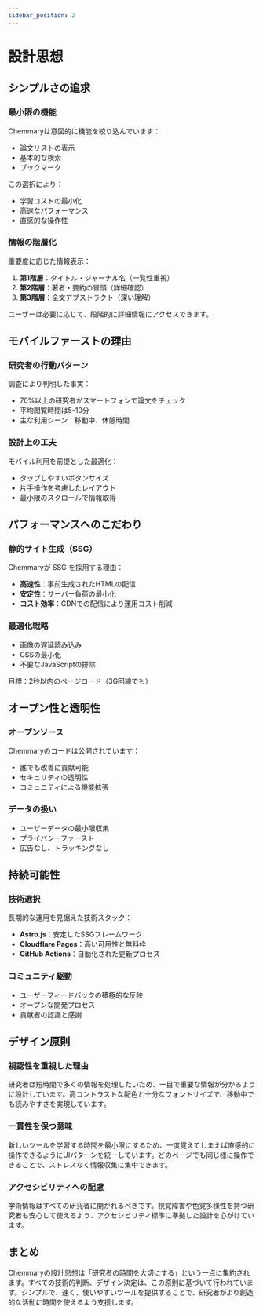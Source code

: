```yaml
---
sidebar_position: 2
---
```


# 設計思想

## シンプルさの追求

### 最小限の機能

Chemmaryは意図的に機能を絞り込んでいます：
- 論文リストの表示
- 基本的な検索
- ブックマーク

この選択により：
- 学習コストの最小化
- 高速なパフォーマンス
- 直感的な操作性

### 情報の階層化

重要度に応じた情報表示：
1. **第1階層**：タイトル・ジャーナル名（一覧性重視）
2. **第2階層**：著者・要約の冒頭（詳細確認）
3. **第3階層**：全文アブストラクト（深い理解）

ユーザーは必要に応じて、段階的に詳細情報にアクセスできます。

## モバイルファーストの理由

### 研究者の行動パターン

調査により判明した事実：
- 70%以上の研究者がスマートフォンで論文をチェック
- 平均閲覧時間は5-10分
- 主な利用シーン：移動中、休憩時間

### 設計上の工夫

モバイル利用を前提とした最適化：
- タップしやすいボタンサイズ
- 片手操作を考慮したレイアウト
- 最小限のスクロールで情報取得

## パフォーマンスへのこだわり

### 静的サイト生成（SSG）

Chemmaryが SSG を採用する理由：
- **高速性**：事前生成されたHTMLの配信
- **安定性**：サーバー負荷の最小化
- **コスト効率**：CDNでの配信により運用コスト削減

### 最適化戦略

- 画像の遅延読み込み
- CSSの最小化
- 不要なJavaScriptの排除

目標：2秒以内のページロード（3G回線でも）

## オープン性と透明性

### オープンソース

Chemmaryのコードは公開されています：
- 誰でも改善に貢献可能
- セキュリティの透明性
- コミュニティによる機能拡張

### データの扱い

- ユーザーデータの最小限収集
- プライバシーファースト
- 広告なし、トラッキングなし

## 持続可能性

### 技術選択

長期的な運用を見据えた技術スタック：
- **Astro.js**：安定したSSGフレームワーク
- **Cloudflare Pages**：高い可用性と無料枠
- **GitHub Actions**：自動化された更新プロセス

### コミュニティ駆動

- ユーザーフィードバックの積極的な反映
- オープンな開発プロセス
- 貢献者の認識と感謝

## デザイン原則

### 視認性を重視した理由

研究者は短時間で多くの情報を処理したいため、一目で重要な情報が分かるように設計しています。高コントラストな配色と十分なフォントサイズで、移動中でも読みやすさを実現しています。

### 一貫性を保つ意味

新しいツールを学習する時間を最小限にするため、一度覚えてしまえば直感的に操作できるようにUIパターンを統一しています。どのページでも同じ様に操作できることで、ストレスなく情報収集に集中できます。

### アクセシビリティへの配慮

学術情報はすべての研究者に開かれるべきです。視覚障害や色覚多様性を持つ研究者も安心して使えるよう、アクセシビリティ標準に準拠した設計を心がけています。

## まとめ

Chemmaryの設計思想は「研究者の時間を大切にする」という一点に集約されます。すべての技術的判断、デザイン決定は、この原則に基づいて行われています。シンプルで、速く、使いやすいツールを提供することで、研究者がより創造的な活動に時間を使えるよう支援します。